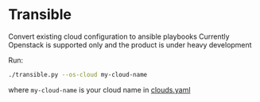 # Transible

Convert existing cloud configuration to ansible playbooks
Currently Openstack is supported only and the product is under heavy development

Run:
```bash
./transible.py --os-cloud my-cloud-name
```
where `my-cloud-name` is your cloud name in [clouds.yaml](https://docs.openstack.org/python-openstackclient/train/configuration/index.html#configuration-files)
